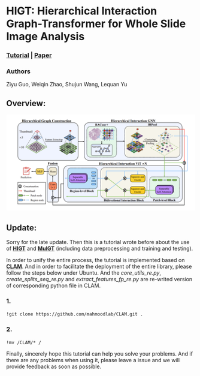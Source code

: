 # HIGT: Hierarchical Interaction Graph-Transformer for Whole Slide Image Analysis

### [Tutorial](https://github.com/HKU-MedAI/HIGT/tree/main/tutorials/tut_HIGT.ipynb) | [Paper](https://arxiv.org/abs/2309.07400)


### Authors

Ziyu Guo, Weiqin Zhao, Shujun Wang, Lequan Yu


## Overview:

![alt text](/pics/image.png)


## Update:

Sorry for the late update. Then this is a tutorial wrote before about the use of **[HIGT](https://github.com/HKU-MedAI/HIGT/tree/main/tutorials/tut_HIGT.ipynb)** and **[MulGT](https://github.com/HKU-MedAI/HIGT/tree/main/tutorials/tut_MulGT.ipynb)** (including data preprocessing and training and testing). 

In order to unify the entire process, the tutorial is implemented based on **[CLAM](https://github.com/mahmoodlab/CLAM)**. And in order to facilitate the deployment of the entire library, please follow the steps below under Ubuntu. And the *core_utils_re.py*, *create_splits_seq_re.py* and *extract_features_fp_re.py* are re-writed version of corresponding python file in CLAM.

### 1.
```
!git clone https://github.com/mahmoodlab/CLAM.git .
```

### 2.
```
!mv /CLAM/* /
```

Finally, sincerely hope this tutorial can help you solve your problems. And if there are any problems when using it, please leave a issue and we will provide feedback as soon as possible.